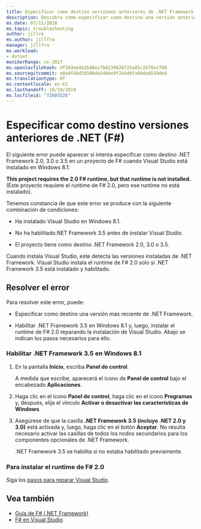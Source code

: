 ```yaml
---
title: Especificar como destino versiones anteriores de .NET Framework para F#
description: Descubra cómo especificar como destino una versión anterior de .NET Framework cuando usa F# en Visual Studio.
ms.date: 07/11/2018
ms.topic: troubleshooting
author: jillre
ms.author: jillfra
manager: jillfra
ms.workload:
- dotnet
monikerRange: vs-2017
ms.openlocfilehash: df263ee4b2bd6ec7b6239826725a85c26f0acf80
ms.sourcegitcommit: a8e8f4bd5d508da34bbe9f2d4d9fa94da0539de0
ms.translationtype: HT
ms.contentlocale: es-ES
ms.lasthandoff: 10/19/2019
ms.locfileid: "72603526"
---
```

# <a name="target-older-versions-of-net-f"></a>Especificar como destino versiones anteriores de .NET (F#)

El siguiente error puede aparecer si intenta especificar como destino .NET Framework 2.0, 3.0 o 3.5 en un proyecto de F# cuando Visual Studio está instalado en Windows 8.1:

**This project requires the 2.0 F# runtime, but that runtime is not installed.** (Este proyecto requiere el runtime de F# 2.0, pero ese runtime no está instalado).

Tenemos constancia de que este error se produce con la siguiente combinación de condiciones:

- Ha instalado Visual Studio en Windows 8.1.

- No ha habilitado.NET Framework 3.5 antes de instalar Visual Studio.

- El proyecto tiene como destino .NET Framework 2.0, 3.0 o 3.5.

Cuando instala Visual Studio, este detecta las versiones instaladas de .NET Framework. Visual Studio instala el runtime de F# 2.0 solo si .NET Framework 3.5 está instalado y habilitado.

## <a name="resolve-the-error"></a>Resolver el error

Para resolver este error, puede:

- Especificar como destino una versión más reciente de .NET Framework.

- Habilitar .NET Framework 3.5 en Windows 8.1 y, luego, instalar el runtime de F# 2.0 reparando la instalación de Visual Studio. Abajo se indican los pasos necesarios para ello.

### <a name="to-enable-the-net-framework-35-on-windows-81"></a>Habilitar .NET Framework 3.5 en Windows 8.1

1. En la pantalla **Inicio**, escriba **Panel de control**.

   A medida que escribe, aparecerá el icono de **Panel de control** bajo el encabezado **Aplicaciones**.

2. Haga clic en el icono **Panel de control**, haga clic en el icono **Programas** y, después, elija el vínculo **Activar o desactivar las características de Windows**.

3. Asegúrese de que la casilla **.NET Framework 3.5 (incluye .NET 2.0 y 3.0)** está activada y, luego, haga clic en el botón **Aceptar**. No resulta necesario activar las casillas de todos los nodos secundarios para los componentes opcionales de .NET Framework.

   .NET Framework 3.5 se habilita si no estaba habilitado previamente.

### <a name="to-install-the-f-20-runtime"></a>Para instalar el runtime de F# 2.0

Siga los [pasos para reparar Visual Studio](../install/repair-visual-studio.md).

## <a name="see-also"></a>Vea también

- [Guía de F# (.NET Framework)](/dotnet/fsharp/)
- [F# en Visual Studio](fsharp-visual-studio.md)